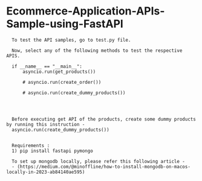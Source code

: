 # Ecommerce-Application-APIs-Sample-using-FastAPI

      To test the API samples, go to test.py file.

      Now, select any of the following methods to test the respective APIS.
      
      if __name__ == "__main__":
          asyncio.run(get_products())

          # asyncio.run(create_order())

          # asyncio.run(create_dummy_products())




      Before executing get API of the products, create some dummy products by running this instruction - 
      asyncio.run(create_dummy_products()) 


      Requirements : 
      1) pip install fastapi pymongo

      To set up mongodb locally, please refer this following article -
      - (https://medium.com/@minoffline/how-to-install-mongodb-on-macos-locally-in-2023-ab84140ae595)

      

